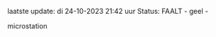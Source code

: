 laatste update: 
di 24-10-2023 21:42   uur 
Status: FAALT - geel - 
<div class="service Y">microstation</div>